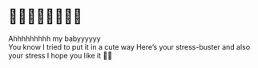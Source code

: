 #  🐥🐥🐥🐥🐥🐥🐥🐥

Ahhhhhhhhh my babyyyyyy  
You know I tried to put it in a cute way
Here’s your stress-buster and also your stress 
I hope you like it 🐥🥺
